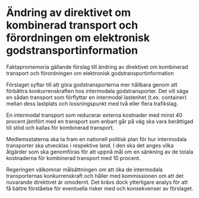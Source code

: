 # Ändring av direktivet om kombinerad transport och förordningen om elektronisk godstransportinformation

Faktapromemoria gällande förslag till ändring av direktivet om kombinerad transport och förordningen om elektronisk godstransportinformation

Förslaget syftar till att göra godstransporterna mer hållbara genom att
förbättra konkurrenskraften hos intermodala godstransporter. Det vill säga en sådan transport som förflyttar en intermodal lastenhet (t.ex. container) mellan dess lastplats och lossningspunkt med två eller flera trafikslag.

En intermodal transport som reducerar externa kostnader med minst 40 procent jämfört med en transport som enbart går på väg ska vara berättigad till stöd och kallas för kombinerad transport.

Medlemsstaterna ska ta fram en nationell politisk plan för hur intermodala transporter ska utvecklas i respektive land. I den ska det anges vilka åtgärder som ska genomföras för att uppnå mål om en sänkning av de totala kostnaderna för kombinerad transport med 10 procent.

Regeringen välkomnar målsättningen om att öka de intermodala transporternas konkurrenskraft och håller med kommissionen om att det nuvarande direktivet är omodernt. Det krävs dock ytterligare analys för att få bättre förståelse för eventuella risker med och konsekvenser av förslaget.
